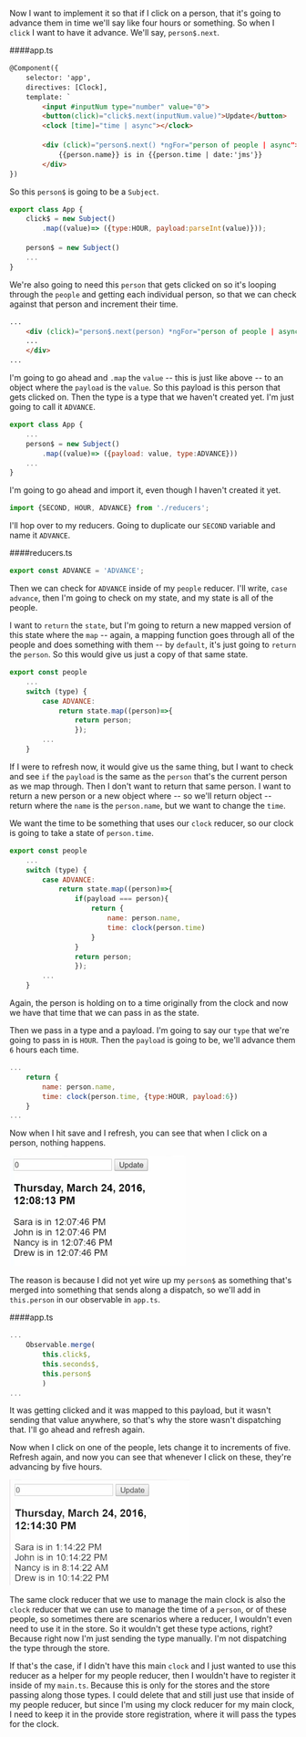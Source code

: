 Now I want to implement it so that if I click on a person, that it's going to advance them in time we'll say like four hours or something. So when I `click` I want to have it advance. We'll say, `person$.next`. 

####app.ts
```html
@Component({
    selector: 'app',
    directives: [Clock],
    template: `
        <input #inputNum type="number" value="0">
        <button(click)="click$.next(inputNum.value)">Update</button>
        <clock [time]="time | async"></clock>

        <div (click)="person$.next() *ngFor="person of people | async">
            {{person.name}} is in {{person.time | date:'jms'}}
        </div>
})
```

So this `person$` is going to be a `Subject`.

```javascript
export class App {
    click$ = new Subject()
        .map((value)=> ({type:HOUR, payload:parseInt(value)}));

    person$ = new Subject()
    ...
}
```

We're also going to need this `person` that gets clicked on so it's looping through the `people` and getting each individual person, so that we can check against that person and increment their time. 

```html
...
    <div (click)="person$.next(person) *ngFor="person of people | async">
    ...
    </div>
...
```

I'm going to go ahead and `.map` the `value` -- this is just like above -- to an object where the `payload` is the `value`. So this payload is this person that gets clicked on. Then the type is a type that we haven't created yet. I'm just going to call it `ADVANCE`.

```javascript
export class App {
    ...
    person$ = new Subject()
        .map((value)=> ({payload: value, type:ADVANCE}))
    ...
}
```

I'm going to go ahead and import it, even though I haven't created it yet.

```javascript
import {SECOND, HOUR, ADVANCE} from './reducers';
```

I'll hop over to my reducers. Going to duplicate our `SECOND` variable and name it `ADVANCE`.

####reducers.ts
```javascript
export const ADVANCE = 'ADVANCE';
```

Then we can check for `ADVANCE` inside of my `people` reducer. I'll write, `case advance`, then I'm going to check on my state, and my state is all of the people.

I want to `return` the `state`, but I'm going to return a new mapped version of this state where the `map` -- again, a mapping function goes through all of the people and does something with them -- by `default`, it's just going to `return` the `person`. So this would give us just a copy of that same state.

```javascript
export const people 
    ...
    switch (type) {
        case ADVANCE: 
            return state.map((person)=>{
                return person;
                });
        ...
    }
```

If I were to refresh now, it would give us the same thing, but I want to check and see `if` the `payload` is the same as the `person` that's the current person as we map through. Then I don't want to return that same person. I want to return a new person or a new object where -- so we'll return object -- return where the `name` is the `person.name`, but we want to change the `time`.

We want the time to be something that uses our `clock` reducer, so our clock is going to take a state of `person.time`. 

```javascript
export const people 
    ...
    switch (type) {
        case ADVANCE: 
            return state.map((person)=>{
                if(payload === person){
                    return {
                        name: person.name, 
                        time: clock(person.time)
                    }
                }
                return person;
                });
        ...
    }
```


Again, the person is holding on to a time originally from the clock and now we have that time that we can pass in as the state.

Then we pass in a type and a payload. I'm going to say our `type` that we're going to pass in is `HOUR`. Then the `payload` is going to be, we'll advance them `6` hours each time.

```javascript
...
    return {
        name: person.name,
        time: clock(person.time, {type:HOUR, payload:6})
    }
...
```

Now when I hit save and I refresh, you can see that when I click on a person, nothing happens. 

![Nothing happens](../images/angular-2-use-two-reducers-together-times-with-people.png)

The reason is because I did not yet wire up my `person$` as something that's merged into something that sends along a dispatch, so we'll add in `this.person` in our observable in `app.ts`.

####app.ts
```javascript
...
    Observable.merge(
        this.click$, 
        this.seconds$,
        this.person$
        )
...
```

It was getting clicked and it was mapped to this payload, but it wasn't sending that value anywhere, so that's why the store wasn't dispatching that. I'll go ahead and refresh again.

Now when I click on one of the people, lets change it to increments of five. Refresh again, and now you can see that whenever I click on these, they're advancing by five hours. 

![Clicking on the names changes the hours](../images/angular-2-use-a-reducer-to-change-an-object-s-property-inside-an-array-clicking-names-changes-time.png)

The same clock reducer that we use to manage the main clock is also the `clock` reducer that we can use to manage the time of a `person`, or of these people, so sometimes there are scenarios where a reducer, I wouldn't even need to use it in the store. So it wouldn't get these type actions, right? Because right now I'm just sending the type manually. I'm not dispatching the type through the store.

If that's the case, if I didn't have this main `clock` and I just wanted to use this reducer as a helper for my people reducer, then I wouldn't have to register it inside of my `main.ts`. Because this is only for the stores and the store passing along those types. I could delete that and still just use that inside of my people reducer, but since I'm using my clock reducer for my main clock, I need to keep it in the provide store registration, where it will pass the types for the clock.